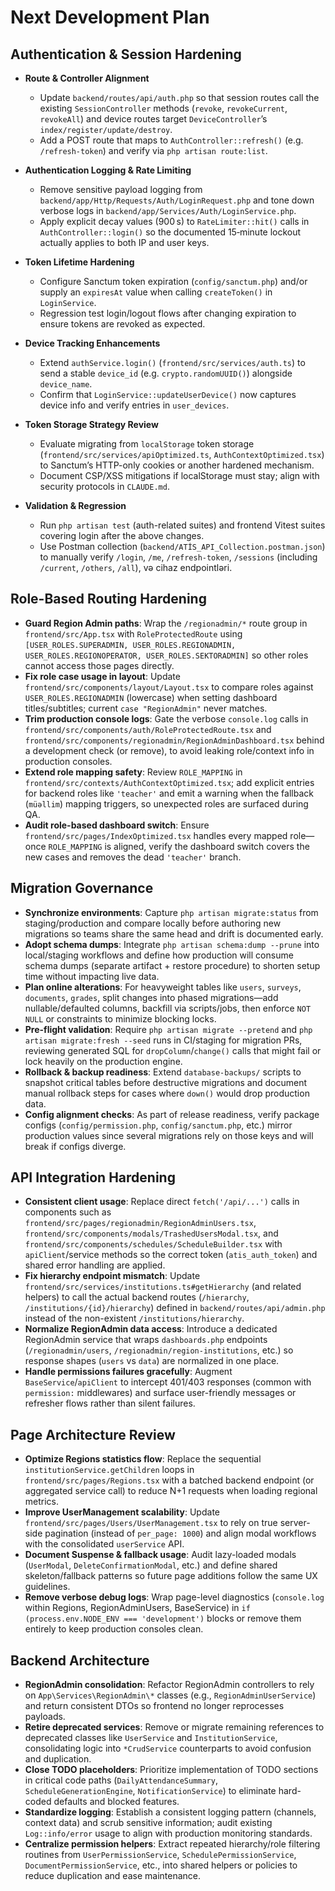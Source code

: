 # Next Development Plan

## Authentication & Session Hardening

- **Route & Controller Alignment**
  - Update `backend/routes/api/auth.php` so that session routes call the existing `SessionController` methods (`revoke`, `revokeCurrent`, `revokeAll`) and device routes target `DeviceController`’s `index/register/update/destroy`.
  - Add a POST route that maps to `AuthController::refresh()` (e.g. `/refresh-token`) and verify via `php artisan route:list`.

- **Authentication Logging & Rate Limiting**
  - Remove sensitive payload logging from `backend/app/Http/Requests/Auth/LoginRequest.php` and tone down verbose logs in `backend/app/Services/Auth/LoginService.php`.
  - Apply explicit decay values (900 s) to `RateLimiter::hit()` calls in `AuthController::login()` so the documented 15‑minute lockout actually applies to both IP and user keys.

- **Token Lifetime Hardening**
  - Configure Sanctum token expiration (`config/sanctum.php`) and/or supply an `expiresAt` value when calling `createToken()` in `LoginService`.
  - Regression test login/logout flows after changing expiration to ensure tokens are revoked as expected.

- **Device Tracking Enhancements**
  - Extend `authService.login()` (`frontend/src/services/auth.ts`) to send a stable `device_id` (e.g. `crypto.randomUUID()`) alongside `device_name`.
  - Confirm that `LoginService::updateUserDevice()` now captures device info and verify entries in `user_devices`.

- **Token Storage Strategy Review**
  - Evaluate migrating from `localStorage` token storage (`frontend/src/services/apiOptimized.ts`, `AuthContextOptimized.tsx`) to Sanctum’s HTTP-only cookies or another hardened mechanism.
  - Document CSP/XSS mitigations if localStorage must stay; align with security protocols in `CLAUDE.md`.

- **Validation & Regression**
  - Run `php artisan test` (auth-related suites) and frontend Vitest suites covering login after the above changes.
  - Use Postman collection (`backend/ATİS_API_Collection.postman.json`) to manually verify `/login`, `/me`, `/refresh-token`, `/sessions` (including `/current`, `/others`, `/all`), və cihaz endpointləri.

## Role-Based Routing Hardening

- **Guard Region Admin paths**: Wrap the `/regionadmin/*` route group in `frontend/src/App.tsx` with `RoleProtectedRoute` using `[USER_ROLES.SUPERADMIN, USER_ROLES.REGIONADMIN, USER_ROLES.REGIONOPERATOR, USER_ROLES.SEKTORADMIN]` so other roles cannot access those pages directly.
- **Fix role case usage in layout**: Update `frontend/src/components/layout/Layout.tsx` to compare roles against `USER_ROLES.REGIONADMIN` (lowercase) when setting dashboard titles/subtitles; current `case "RegionAdmin"` never matches.
- **Trim production console logs**: Gate the verbose `console.log` calls in `frontend/src/components/auth/RoleProtectedRoute.tsx` and `frontend/src/components/regionadmin/RegionAdminDashboard.tsx` behind a development check (or remove), to avoid leaking role/context info in production consoles.
- **Extend role mapping safety**: Review `ROLE_MAPPING` in `frontend/src/contexts/AuthContextOptimized.tsx`; add explicit entries for backend roles like `'teacher'` and emit a warning when the fallback (`müəllim`) mapping triggers, so unexpected roles are surfaced during QA.
- **Audit role-based dashboard switch**: Ensure `frontend/src/pages/IndexOptimized.tsx` handles every mapped role—once `ROLE_MAPPING` is aligned, verify the dashboard switch covers the new cases and removes the dead `'teacher'` branch.

## Migration Governance

- **Synchronize environments**: Capture `php artisan migrate:status` from staging/production and compare locally before authoring new migrations so teams share the same head and drift is documented early.
- **Adopt schema dumps**: Integrate `php artisan schema:dump --prune` into local/staging workflows and define how production will consume schema dumps (separate artifact + restore procedure) to shorten setup time without impacting live data.
- **Plan online alterations**: For heavyweight tables like `users`, `surveys`, `documents`, `grades`, split changes into phased migrations—add nullable/defaulted columns, backfill via scripts/jobs, then enforce `NOT NULL` or constraints to minimize blocking locks.
- **Pre-flight validation**: Require `php artisan migrate --pretend` and `php artisan migrate:fresh --seed` runs in CI/staging for migration PRs, reviewing generated SQL for `dropColumn`/`change()` calls that might fail or lock heavily on the production engine.
- **Rollback & backup readiness**: Extend `database-backups/` scripts to snapshot critical tables before destructive migrations and document manual rollback steps for cases where `down()` would drop production data.
- **Config alignment checks**: As part of release readiness, verify package configs (`config/permission.php`, `config/sanctum.php`, etc.) mirror production values since several migrations rely on those keys and will break if configs diverge.

## API Integration Hardening

- **Consistent client usage**: Replace direct `fetch('/api/...')` calls in components such as `frontend/src/pages/regionadmin/RegionAdminUsers.tsx`, `frontend/src/components/modals/TrashedUsersModal.tsx`, and `frontend/src/components/schedules/ScheduleBuilder.tsx` with `apiClient`/service methods so the correct token (`atis_auth_token`) and shared error handling are applied.
- **Fix hierarchy endpoint mismatch**: Update `frontend/src/services/institutions.ts#getHierarchy` (and related helpers) to call the actual backend routes (`/hierarchy`, `/institutions/{id}/hierarchy`) defined in `backend/routes/api/admin.php` instead of the non-existent `/institutions/hierarchy`.
- **Normalize RegionAdmin data access**: Introduce a dedicated RegionAdmin service that wraps `dashboards.php` endpoints (`/regionadmin/users`, `/regionadmin/region-institutions`, etc.) so response shapes (`users` vs `data`) are normalized in one place.
- **Handle permissions failures gracefully**: Augment `BaseService`/`apiClient` to intercept 401/403 responses (common with `permission:` middlewares) and surface user-friendly messages or refresher flows rather than silent failures.

## Page Architecture Review

- **Optimize Regions statistics flow**: Replace the sequential `institutionService.getChildren` loops in `frontend/src/pages/Regions.tsx` with a batched backend endpoint (or aggregated service call) to reduce N+1 requests when loading regional metrics.
- **Improve UserManagement scalability**: Update `frontend/src/pages/Users/UserManagement.tsx` to rely on true server-side pagination (instead of `per_page: 1000`) and align modal workflows with the consolidated `userService` API.
- **Document Suspense & fallback usage**: Audit lazy-loaded modals (`UserModal`, `DeleteConfirmationModal`, etc.) and define shared skeleton/fallback patterns so future page additions follow the same UX guidelines.
- **Remove verbose debug logs**: Wrap page-level diagnostics (`console.log` within Regions, RegionAdminUsers, BaseService) in `if (process.env.NODE_ENV === 'development')` blocks or remove them entirely to keep production consoles clean.

## Backend Architecture

- **RegionAdmin consolidation**: Refactor RegionAdmin controllers to rely on `App\Services\RegionAdmin\*` classes (e.g., `RegionAdminUserService`) and return consistent DTOs so frontend no longer reprocesses payloads.
- **Retire deprecated services**: Remove or migrate remaining references to deprecated classes like `UserService` and `InstitutionService`, consolidating logic into `*CrudService` counterparts to avoid confusion and duplication.
- **Close TODO placeholders**: Prioritize implementation of TODO sections in critical code paths (`DailyAttendanceSummary`, `ScheduleGenerationEngine`, `NotificationService`) to eliminate hard-coded defaults and blocked features.
- **Standardize logging**: Establish a consistent logging pattern (channels, context data) and scrub sensitive information; audit existing `Log::info/error` usage to align with production monitoring standards.
- **Centralize permission helpers**: Extract repeated hierarchy/role filtering routines from `UserPermissionService`, `SchedulePermissionService`, `DocumentPermissionService`, etc., into shared helpers or policies to reduce duplication and ease maintenance.
